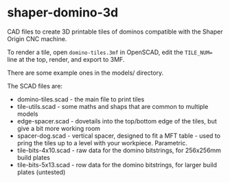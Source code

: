 # shaper-domino-3d

CAD files to create 3D printable tiles of dominos compatible with the Shaper Origin CNC machine.

To render a tile, open `domino-tiles.3mf` in OpenSCAD, edit the `TILE_NUM=`
line at the top, render, and export to 3MF.

There are some example ones in the models/ directory.

The SCAD files are:

* domino-tiles.scad - the main file to print tiles
* tile-utils.scad - some maths and shaps that are common to multiple models
* edge-spacer.scad - dovetails into the top/bottom edge of the tiles, but give a bit more working room
* spacer-dog.scad - vertical spacer, designed to fit a MFT table - used to pring the tiles up to a level with your workpiece. Parametric.
* tile-bits-4x10.scad - raw data for the domino bitstrings, for 256x256mm build plates
* tile-bits-5x13.scad - row data for the domino bitstrings, for larger build plates (untested)

